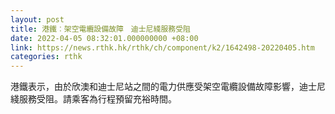 ```yaml
---
layout: post
title: 港鐵︰架空電纜設備故障　迪士尼綫服務受阻
date: 2022-04-05 08:32:01.000000000 +08:00
link: https://news.rthk.hk/rthk/ch/component/k2/1642498-20220405.htm
categories: rthk
---
```


港鐵表示，由於欣澳和迪士尼站之間的電力供應受架空電纜設備故障影響，迪士尼綫服務受阻。請乘客為行程預留充裕時間。
